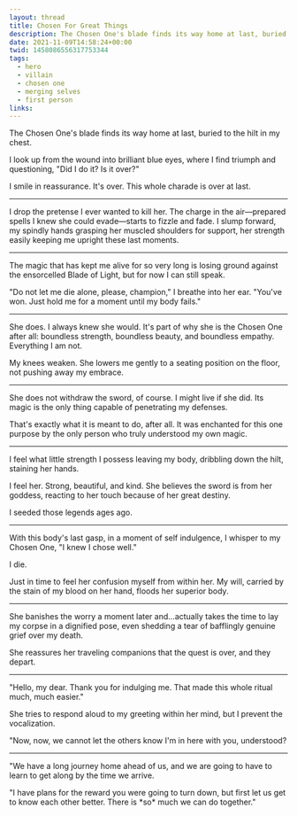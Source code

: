 ```yaml
---
layout: thread
title: Chosen For Great Things
description: The Chosen One's blade finds its way home at last, buried to the hilt in my chest.
date: 2021-11-09T14:58:24+00:00
twid: 1458086556317753344
tags:
  - hero
  - villain
  - chosen one
  - merging selves
  - first person
links:
---
```

<article class="thread">
<section class="tweet">
<p>The Chosen One's blade finds its way home at last, buried to the hilt in my chest.</p>
<p>I look up from the wound into brilliant blue eyes, where I find triumph and questioning, "Did I do it? Is it over?"</p>
<p>I smile in reassurance. It's over. This whole charade is over at last.</p>
</section>
<hr class="tweet_sep">
<section class="tweet">
<p>I drop the pretense I ever wanted to kill her. The charge in the air—prepared spells I knew she could evade—starts to fizzle and fade. I slump forward, my spindly hands grasping her muscled shoulders for support, her strength easily keeping me upright these last moments.</p>
</section>
<hr class="tweet_sep">
<section class="tweet">
<p>The magic that has kept me alive for so very long is losing ground against the ensorcelled Blade of Light, but for now I can still speak.</p>
<p>"Do not let me die alone, please, champion," I breathe into her ear. "You've won. Just hold me for a moment until my body fails."</p>
</section>
<hr class="tweet_sep">
<section class="tweet">
<p>She does. I always knew she would. It's part of why she is the Chosen One after all: boundless strength, boundless beauty, and boundless empathy. Everything I am not.</p>
<p>My knees weaken. She lowers me gently to a seating position on the floor, not pushing away my embrace.</p>
</section>
<hr class="tweet_sep">
<section class="tweet">
<p>She does not withdraw the sword, of course. I might live if she did. Its magic is the only thing capable of penetrating my defenses.</p>
<p>That's exactly what it is meant to do, after all. It was enchanted for this one purpose by the only person who truly understood my own magic.</p>
</section>
<hr class="tweet_sep">
<section class="tweet">
<p>I feel what little strength I possess leaving my body, dribbling down the hilt, staining her hands.</p>
<p>I feel her. Strong, beautiful, and kind. She believes the sword is from her goddess, reacting to her touch because of her great destiny.</p>
<p>I seeded those legends ages ago.</p>
</section>
<hr class="tweet_sep">
<section class="tweet">
<p>With this body's last gasp, in a moment of self indulgence, I whisper to my Chosen One, "I knew I chose well."</p>
<p>I die.</p>
<p>Just in time to feel her confusion myself from within her. My will, carried by the stain of my blood on her hand, floods her superior body.</p>
</section>
<hr class="tweet_sep">
<section class="tweet">
<p>She banishes the worry a moment later and...actually takes the time to lay my corpse in a dignified pose, even shedding a tear of bafflingly genuine grief over my death.</p>
<p>She reassures her traveling companions that the quest is over, and they depart.</p>
</section>
<hr class="tweet_sep">
<section class="tweet">
<p>"Hello, my dear. Thank you for indulging me. That made this whole ritual much, much easier."</p>
<p>She tries to respond aloud to my greeting within her mind, but I prevent the vocalization.</p>
<p>"Now, now, we cannot let the others know I'm in here with you, understood?</p>
</section>
<hr class="tweet_sep">
<section class="tweet">
<p>"We have a long journey home ahead of us, and we are going to have to learn to get along by the time we arrive.</p>
<p>"I have plans for the reward you were going to turn down, but first let us get to know each other better. There is *so* much we can do together."</p>
</section>
</article>
